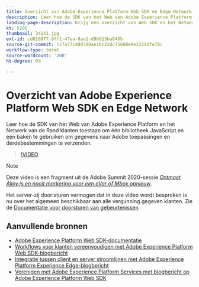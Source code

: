 ```yaml
---
title: Overzicht van Adobe Experience Platform Web SDK en Edge Network
description: Leer hoe de SDK van het Web van Adobe Experience Platform en het Netwerk van de Rand klanten toestaan om één bibliotheek JavaScript en één baken te gebruiken om gegevens naar Adobe toepassingen en derdebestemmingen te verzenden.
landing-page-description: Krijg een overzicht van Web SDK en het Netwerk van de Rand.
kt: 5205
thumbnail: 34141.jpg
exl-id: cd010977-9ff1-47ea-8aa1-d9b913ba846b
source-git-commit: cc7a77c4dd380ae1bc23dc75608e8e2224dfe78c
workflow-type: tm+mt
source-wordcount: '208'
ht-degree: 0%

---
```


# Overzicht van Adobe Experience Platform Web SDK en Edge Network

Leer hoe de SDK van het Web van Adobe Experience Platform en het Netwerk van de Rand klanten toestaan om één bibliotheek JavaScript en één baken te gebruiken om gegevens naar Adobe toepassingen en derdebestemmingen te verzenden.

>[!VIDEO](https://video.tv.adobe.com/v/34141?quality=12&learn=on)

>[!NOTE]
>
>Deze video is een fragment uit de Adobe Summit 2020-sessie *[Ontmoet Alloy.js en nooit markering voor een eVar of Mbox opnieuw](https://business.adobe.com/summit/2020/with-alloy-js-never-tag-for-an-evar-or-mbox-again.html)*.
>
>Het server-zij door:sturen vermogen dat in deze video wordt besproken is nu over het algemeen beschikbaar aan alle vergunning gegeven klanten. Zie de [Documentatie voor doorsturen van gebeurtenissen](https://experienceleague.adobe.com/docs/experience-platform/tags/event-forwarding/overview.html)

## Aanvullende bronnen

* [Adobe Experience Platform Web SDK-documentatie](https://experienceleague.adobe.com/docs/experience-platform/edge/home.html)
* [Workflows voor klanten vereenvoudigen met Adobe Experience Platform Web SDK-blogbericht](https://medium.com/adobetech/simplifying-customer-workflows-with-adobe-experience-platform-web-sdk-4e54fe134f4a)
* [Integratie tussen client en server stroomlijnen met Adobe Experience Platform Experience Edge-blogbericht](https://medium.com/adobetech/streamlining-client-server-integrations-with-adobe-experience-platform-experience-edge-1caaef887172)
* [Verenigen met Adobe Experience Platform Services met blogbericht op Adobe Experience Platform Web SDK](https://medium.com/adobetech/unify-your-adobe-experience-platform-services-with-adobe-experience-platform-web-sdk-75cf6851a9fc)
